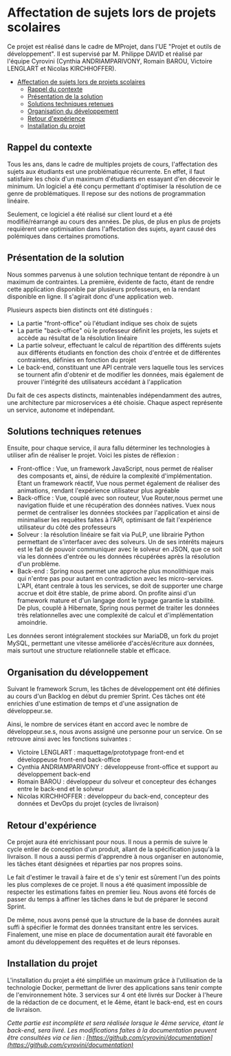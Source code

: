 # Affectation de sujets lors de projets scolaires

Ce projet est réalisé dans le cadre de MProjet, dans l'UE "Projet et outils de développement". Il est supervisé par M. Philippe DAVID et réalisé par l'équipe Cyrovini (Cynthia ANDRIAMPARIVONY, Romain BAROU, Victoire LENGLART et Nicolas KIRCHHOFFER).

- [Affectation de sujets lors de projets scolaires](#affectation-de-sujets-lors-de-projets-scolaires)
  - [Rappel du contexte](#rappel-du-contexte)
  - [Présentation de la solution](#présentation-de-la-solution)
  - [Solutions techniques retenues](#solutions-techniques-retenues)
  - [Organisation du développement](#organisation-du-développement)
  - [Retour d'expérience](#retour-dexpérience)
  - [Installation du projet](#installation-du-projet)

## Rappel du contexte

Tous les ans, dans le cadre de multiples projets de cours, l'affectation des sujets aux étudiants est une problématique récurrente. En effet, il faut satisfaire les choix d'un maximum d'étudiants en essayant d'en décevoir le minimum. Un logiciel a été conçu permettant d'optimiser la résolution de ce genre de problématiques. Il repose sur des notions de programmation linéaire. 

Seulement, ce logiciel a été réalisé sur client lourd et a été modifié/réarrangé au cours des années. De plus, de plus en plus de projets requièrent une optimisation dans l'affectation des sujets, ayant causé des polémiques dans certaines promotions.

## Présentation de la solution

Nous sommes parvenus à une solution technique tentant de répondre à un maximum de contraintes. La première, évidente de facto, étant de rendre cette application disponible par plusieurs professeurs, en la rendant disponible en ligne. Il s'agirait donc d'une application web.

Plusieurs aspects bien distincts ont été distingués : 
- La partie "front-office" où l'étudiant indique ses choix de sujets
- La partie "back-office" où le professeur définit les projets, les sujets et accède au résultat de la résolution linéaire
- La partie solveur, effectuant le calcul de répartition des différents sujets aux différents étudiants en fonction des choix d'entrée et de différentes contraintes, définies en fonction du projet
- Le back-end, constituant une API centrale vers laquelle tous les services se tournent afin d'obtenir et de modifier les données, mais également de prouver l'intégrité des utilisateurs accédant à l'application

Du fait de ces aspects distincts, maintenables indépendamment des autres, une architecture par microservices a été choisie. Chaque aspect représente un service, autonome et indépendant. 

## Solutions techniques retenues

Ensuite, pour chaque service, il aura fallu déterminer les technologies à utiliser afin de réaliser le projet. Voici les pistes de réflexion :

- Front-office : Vue, un framework JavaScript, nous permet de réaliser des composants et, ainsi, de réduire la complexité d'implémentation. Etant un framework réactif, Vue nous permet également de réaliser des animations, rendant l'expérience utilisateur plus agréable
- Back-office : Vue, couplé avec son routeur, Vue Router,nous permet une navigation fluide et une récupération des données natives. Vuex nous permet de centraliser les données stockées par l'application et ainsi de minimaliser les requêtes faites à l'API, optimisant de fait l'expérience utilisateur du côté des professeurs
- Solveur : la résolution linéaire se fait via PuLP, une librairie Python permettant de s'interfacer avec des solveurs. Un de ses intérêts majeurs est le fait de pouvoir communiquer avec le solveur en JSON, que ce soit via les données d'entrée ou les données récupérées après la résolution d'un problème.
- Back-end : Spring nous permet une approche plus monolithique mais qui n'entre pas pour autant en contradiction avec les micro-services. L'API, étant centrale à tous les services, se doit de supporter une charge accrue et doit être stable, de prime abord. On profite ainsi d'un framework mature et d'un langage dont le typage garantie la stabilité. De plus, couplé à Hibernate, Spring nous permet de traiter les données très relationnelles avec une complexité de calcul et d'implémentation amoindrie.

Les données seront intégralement stockées sur MariaDB, un fork du projet MySQL, permettant une vitesse améliorée d'accès/écriture aux données, mais surtout une structure relationnelle stable et efficace.

## Organisation du développement

Suivant le framework Scrum, les tâches de développement ont été définies au cours d'un Backlog en début du premier Sprint. Ces tâches ont été enrichies d'une estimation de temps et d'une assignation de développeur.se. 

Ainsi, le nombre de services étant en accord avec le nombre de développeur.se.s, nous avons assigné une personne pour un service. On se retrouve ainsi avec les fonctions suivantes :

- Victoire LENGLART : maquettage/prototypage front-end et développeuse front-end back-office
- Cynthia ANDRIAMPARIVONY : développeuse front-office et support au développement back-end
- Romain BAROU : développeur du solveur et concepteur des échanges entre le back-end et le solveur
- Nicolas KIRCHHOFFER : développeur du back-end, concepteur des données et DevOps du projet (cycles de livraison)

## Retour d'expérience

Ce projet aura été enrichissant pour nous. Il nous a permis de suivre le cycle entier de conception d'un produit, allant de la spécification jusqu'à la livraison. Il nous a aussi permis d'apprendre à nous organiser en autonomie, les tâches étant désignées et réparties par nos propres soins.

Le fait d'estimer le travail à faire et de s'y tenir est sûrement l'un des points les plus complexes de ce projet. Il nous a été quasiment impossible de respecter les estimations faites en premier lieu. Nous avons été forcés de passer du temps à affiner les tâches dans le but de préparer le second Sprint.

De même, nous avons pensé que la structure de la base de données aurait suffi à spécifier le format des données transitant entre les services. Finalement, une mise en place de documentation aurait été favorable en amont du développement des requêtes et de leurs réponses.

## Installation du projet

L'installation du projet a été simplifiée un maximum grâce à l'utilisation de la technologie Docker, permettant de livrer des applications sans tenir compte de l'environnement hôte. 3 services sur 4 ont été livrés sur Docker à l'heure de la rédaction de ce document, et le 4ème, étant le back-end, est en cours de livraison.

*Cette partie est incomplète et sera réalisée lorsque le 4ème service, étant le back-end, sera livré. Les modifications faites à la documentation peuvent être consultées via ce lien : [https://github.com/cyrovini/documentation](https://github.com/cyrovini/documentation)*
